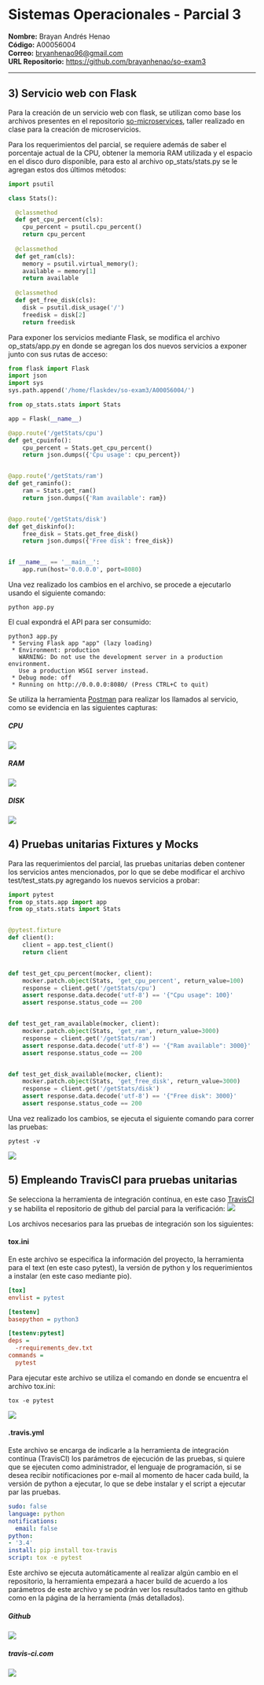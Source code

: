 # Sistemas Operacionales - Parcial 3
**Nombre:** Brayan Andrés Henao  
**Código:** A00056004  
**Correo:** bryanhenao96@gmail.com  
**URL Repositorio:** https://github.com/brayanhenao/so-exam3
___

## 3) Servicio web con Flask

Para la creación de un servicio web con flask, se utilizan como base los archivos presentes en el repositorio 
[so-microservices](https://github.com/ICESI-Training/so-microservice), taller realizado en clase para la creación de 
microservicios.

Para los requerimientos del parcial, se requiere además de saber el porcentaje actual de la CPU, obtener la memoria RAM 
utilizada y el espacio en el disco duro disponible, para esto al archivo op_stats/stats.py se le agregan estos dos 
últimos métodos:

```python
import psutil

class Stats():

  @classmethod
  def get_cpu_percent(cls):
    cpu_percent = psutil.cpu_percent()
    return cpu_percent
	
  @classmethod
  def get_ram(cls):
    memory = psutil.virtual_memory();
    available = memory[1]
    return available
  
  @classmethod
  def get_free_disk(cls):
    disk = psutil.disk_usage('/')
    freedisk = disk[2]
    return freedisk
```

Para exponer los servicios mediante Flask, se modifica el archivo op_stats/app.py en donde se agregan los dos nuevos 
servicios a exponer junto con sus rutas de acceso:
```python
from flask import Flask
import json
import sys
sys.path.append('/home/flaskdev/so-exam3/A00056004/')

from op_stats.stats import Stats

app = Flask(__name__)

@app.route('/getStats/cpu')
def get_cpuinfo():
    cpu_percent = Stats.get_cpu_percent()
    return json.dumps({'Cpu usage': cpu_percent})


@app.route('/getStats/ram')
def get_raminfo():
    ram = Stats.get_ram()
    return json.dumps({'Ram available': ram})


@app.route('/getStats/disk')
def get_diskinfo():
    free_disk = Stats.get_free_disk()
    return json.dumps({'Free disk': free_disk})


if __name__ == '__main__':
    app.run(host='0.0.0.0', port=8080)
```
Una vez realizado los cambios en el archivo, se procede a ejecutarlo usando el siguiente comando:
```console
python app.py
```
El cual expondrá el API para ser consumido:
```console
python3 app.py
 * Serving Flask app "app" (lazy loading)
 * Environment: production
   WARNING: Do not use the development server in a production environment.
   Use a production WSGI server instead.
 * Debug mode: off
 * Running on http://0.0.0.0:8080/ (Press CTRL+C to quit)
```

Se utiliza la herramienta [Postman](https://www.getpostman.com/apps) para realizar los llamados al servicio, como se 
evidencia en las siguientes capturas:

##### CPU
![](images/cpu_postman.png)

##### RAM
![](images/ram_postman.png)

##### DISK
![](images/disk_postman.png)

## 4) Pruebas unitarias Fixtures y Mocks
Para las requerimientos del parcial, las pruebas unitarias deben contener los servicios antes mencionados, por lo que 
se debe modificar el archivo test/test_stats.py agregando los nuevos servicios a probar:
```python
import pytest
from op_stats.app import app
from op_stats.stats import Stats


@pytest.fixture
def client():
    client = app.test_client()
    return client


def test_get_cpu_percent(mocker, client):
    mocker.patch.object(Stats, 'get_cpu_percent', return_value=100)
    response = client.get('/getStats/cpu')
    assert response.data.decode('utf-8') == '{"Cpu usage": 100}'
    assert response.status_code == 200


def test_get_ram_available(mocker, client):
    mocker.patch.object(Stats, 'get_ram', return_value=3000)
    response = client.get('/getStats/ram')
    assert response.data.decode('utf-8') == '{"Ram available": 3000}'
    assert response.status_code == 200


def test_get_disk_available(mocker, client):
    mocker.patch.object(Stats, 'get_free_disk', return_value=3000)
    response = client.get('/getStats/disk')
    assert response.data.decode('utf-8') == '{"Free disk": 3000}'
    assert response.status_code == 200
```

Una vez realizado los cambios, se ejecuta el siguiente comando para correr las pruebas:
```console
pytest -v
```
![](images/pruebas.png)

## 5) Empleando TravisCI para pruebas unitarias
Se selecciona la herramienta de integración contínua, en este caso [TravisCI](https://travis-ci.com/) y se habilita el 
repositorio de github del parcial para la verificación:
![](images/travis_connect.png)

Los archivos necesarios para las pruebas de integración son los siguientes:

#### tox.ini
En este archivo se especifica la información del proyecto, la herramienta para el text (en este caso pytest), la versión
 de python y los requerimientos a instalar (en este caso mediante pio).
```ini
[tox]
envlist = pytest 

[testenv]
basepython = python3

[testenv:pytest]
deps =
  -rrequirements_dev.txt
commands =
  pytest
```

Para ejecutar este archivo se utiliza el comando en donde se encuentra el archivo tox.ini:
```console
tox -e pytest
```
![](images/tox.png)

#### .travis.yml
Este archivo se encarga de indicarle a la herramienta de integración contínua (TravisCI) los parámetros de ejecución
de las pruebas, si quiere que se ejecuten como administrador, el lenguaje de programación, si se desea recibir 
notificaciones por e-mail al momento de hacer cada build, la versión de python a ejecutar, lo que se debe instalar y 
el script a ejecutar par las pruebas.                                  
```yaml
sudo: false
language: python
notifications:
  email: false
python:
- '3.4'
install: pip install tox-travis
script: tox -e pytest
```

Este archivo se ejecuta automáticamente al realizar algún cambio en el repositorio, la herramienta empezará a hacer 
build de acuerdo a los parámetros de este archivo y se podrán ver los resultados tanto en github como en la página de
la herramienta (más detallados).

##### Github
![](images/travis_result.png)

##### travis-ci.com
![](images/travis_result2.png)